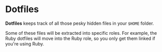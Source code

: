 # Dotfiles

**Dotfiles** keeps track of all those pesky hidden files in your
`$HOME` folder.

Some of these files will be extracted into specific roles. For
example, the Ruby dotfiles will move into the Ruby role, so you only
get them linked if you're using Ruby.